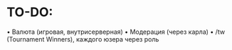 # TO-DO:
• Валюта (игровая, внутрисерверная)
• Модерация (через карла)
• /tw (Tournament Winners), каждого юзера через роль
